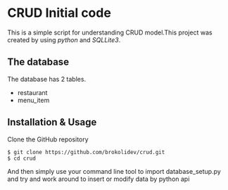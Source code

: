 # CRUD Initial code

This is a simple script for understanding CRUD model.This project was created by using _python_ and _SQLLite3_.

## The database

The database has 2 tables.

- restaurant
- menu_item

## Installation & Usage

Clone the GitHub repository
```
$ git clone https://github.com/brokolidev/crud.git
$ cd crud
```

And then simply use your command line tool to import database_setup.py and try and work around to insert or modify data by python api
